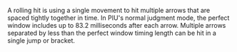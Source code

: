 A rolling hit is using a single movement to hit multiple arrows that are spaced tightly together in time. In PIU's normal judgment mode, the perfect window includes up to 83.2 milliseconds after each arrow. Multiple arrows separated by less than the perfect window timing length can be hit in a single jump or bracket.